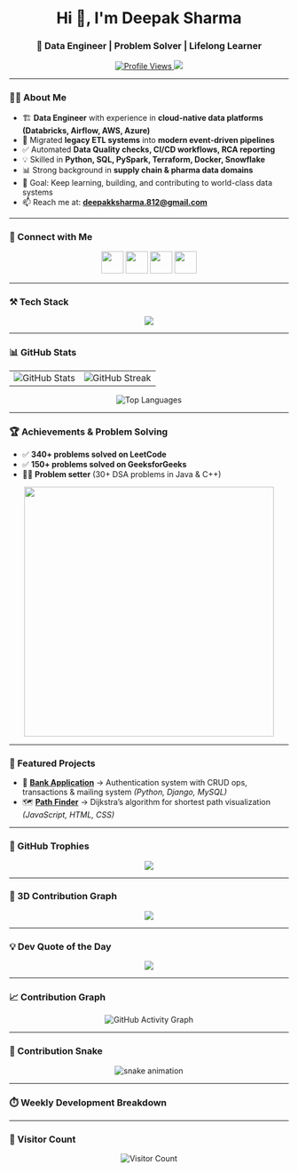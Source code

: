 <h1 align="center">Hi 👋, I'm Deepak Sharma</h1>
<h3 align="center">🚀 Data Engineer | Problem Solver | Lifelong Learner</h3>

<p align="center">
  <a href="https://github.com/deepak-812">
    <img src="https://komarev.com/ghpvc/?username=deepak-812&label=Profile%20views&color=0e75b6&style=flat" alt="Profile Views" />
  </a>
  <a href="https://twitter.com/deepaks46609203">
    <img src="https://img.shields.io/twitter/follow/deepaks46609203?logo=twitter&style=flat" />
  </a>
</p>

---

### 👨‍💻 About Me
- 🏗️ **Data Engineer** with experience in **cloud-native data platforms (Databricks, Airflow, AWS, Azure)**  
- 🔄 Migrated **legacy ETL systems** into **modern event-driven pipelines**  
- ✅ Automated **Data Quality checks, CI/CD workflows, RCA reporting**  
- 💡 Skilled in **Python, SQL, PySpark, Terraform, Docker, Snowflake**  
- 📊 Strong background in **supply chain & pharma data domains**  
- 🎯 Goal: Keep learning, building, and contributing to world-class data systems  
- 📫 Reach me at: **deepakksharma.812@gmail.com**

---

### 🤝 Connect with Me
<p align="center">
  <a href="https://linkedin.com/in/deepcode"><img src="https://skillicons.dev/icons?i=linkedin" width="40"/></a>
  <a href="https://twitter.com/deepaks46609203"><img src="https://skillicons.dev/icons?i=twitter" width="40"/></a>
  <a href="https://leetcode.com/deepak812"><img src="https://skillicons.dev/icons?i=leetcode" width="40"/></a>
  <a href="https://github.com/deepak-812"><img src="https://skillicons.dev/icons?i=github" width="40"/></a>
</p>

---

### ⚒️ Tech Stack
<p align="center">
  <img src="https://skillicons.dev/icons?i=python,java,cpp,sql,pyspark,linux,docker,git,terraform,aws,azure,postgres,mysql,snowflake,react,django" />
</p>

---

### 📊 GitHub Stats
<table align="center">
  <tr>
    <td>
      <img src="https://github-readme-stats.vercel.app/api?username=deepak-812&show_icons=true&theme=tokyonight&count_private=true" alt="GitHub Stats"/>
    </td>
    <td>
      <img src="https://streak-stats.demolab.com?user=deepak-812&theme=tokyonight" alt="GitHub Streak"/>
    </td>
  </tr>
</table>

<p align="center">
  <img src="https://github-readme-stats.vercel.app/api/top-langs/?username=deepak-812&layout=compact&theme=tokyonight" alt="Top Languages"/>
</p>

---

### 🏆 Achievements & Problem Solving
- ✅ **340+ problems solved on LeetCode**  
- ✅ **150+ problems solved on GeeksforGeeks**  
- 🧑‍💻 **Problem setter** (30+ DSA problems in Java & C++)  
<p align="center">
  <img src="https://leetcard.jacoblin.cool/deepak812?theme=dark&font=Adamina&show_icons=true&ext=contest" width="450"/>
</p>

---

### 🚀 Featured Projects
- 🏦 [**Bank Application**](https://github.com/deepak-812/PlannedPay) → Authentication system with CRUD ops, transactions & mailing system *(Python, Django, MySQL)*  
- 🗺️ [**Path Finder**](https://pathfinderproj.000webhostapp.com/index.html) → Dijkstra’s algorithm for shortest path visualization *(JavaScript, HTML, CSS)*  

---

### 🏅 GitHub Trophies
<p align="center">
  <img src="https://github-profile-trophy.vercel.app/?username=deepak-812&theme=tokyonight&no-frame=true&margin-w=10" />
</p>

---

### 📌 3D Contribution Graph
<p align="center">
  <img src="https://raw.githubusercontent.com/deepak-812/deepak-812/main/profile-3d-contrib/profile-night-rainbow.svg" />
</p>

---

### 💡 Dev Quote of the Day
<p align="center">
  <img src="https://quotes-github-readme.vercel.app/api?type=horizontal&theme=tokyonight" />
</p>

---

### 📈 Contribution Graph
<p align="center">
  <img src="https://github-readme-activity-graph.vercel.app/graph?username=deepak-812&theme=tokyo-night" alt="GitHub Activity Graph"/>
</p>

---

### 🐍 Contribution Snake
<p align="center">
  <img src="https://raw.githubusercontent.com/deepak-812/deepak-812/snake/github-contribution-grid-snake-dark.svg" alt="snake animation"/>
</p>

---

### ⏱️ Weekly Development Breakdown
<!--START_SECTION:waka-->
<!--END_SECTION:waka-->

---

### 👀 Visitor Count
<p align="center">
  <img src="https://count.getloli.com/get/@deepak-812?theme=rule34" alt="Visitor Count" />
</p>
